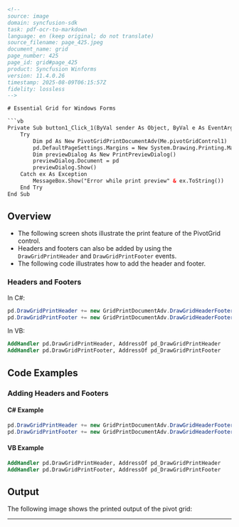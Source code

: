 ```html
<!-- 
source: image
domain: syncfusion-sdk
task: pdf-ocr-to-markdown
language: en (keep original; do not translate)
source_filename: page_425.jpeg
document_name: grid
page_number: 425
page_id: grid#page_425
product: Syncfusion Winforms
version: 11.4.0.26
timestamp: 2025-08-09T06:15:57Z
fidelity: lossless
-->

# Essential Grid for Windows Forms

```vb
Private Sub button1_Click_1(ByVal sender As Object, ByVal e As EventArgs)
    Try
        Dim pd As New PivotGridPrintDocumentAdv(Me.pivotGridControl1)
        pd.DefaultPageSettings.Margins = New System.Drawing.Printing.Margins(25, 25, 25, 25)
        Dim previewDialog As New PrintPreviewDialog()
        previewDialog.Document = pd
        previewDialog.Show()
    Catch ex As Exception
        MessageBox.Show("Error while print preview" & ex.ToString())
    End Try
End Sub
```

## Overview

- The following screen shots illustrate the print feature of the PivotGrid control.
- Headers and footers can also be added by using the `DrawGridPrintHeader` and `DrawGridPrintFooter` events.
- The following code illustrates how to add the header and footer.

### Headers and Footers

In C#:

```csharp
pd.DrawGridPrintHeader += new GridPrintDocumentAdv.DrawGridHeaderFooterEventHandler(pd_DrawGridPrintHeader);
pd.DrawGridPrintFooter += new GridPrintDocumentAdv.DrawGridHeaderFooterEventHandler(pd_DrawGridPrintFooter);
```

In VB:

```vb
AddHandler pd.DrawGridPrintHeader, AddressOf pd_DrawGridPrintHeader
AddHandler pd.DrawGridPrintFooter, AddressOf pd_DrawGridPrintFooter
```

## Code Examples

### Adding Headers and Footers

#### C# Example

```csharp
pd.DrawGridPrintHeader += new GridPrintDocumentAdv.DrawGridHeaderFooterEventHandler(pd_DrawGridPrintHeader);
pd.DrawGridPrintFooter += new GridPrintDocumentAdv.DrawGridHeaderFooterEventHandler(pd_DrawGridPrintFooter);
```

#### VB Example

```vb
AddHandler pd.DrawGridPrintHeader, AddressOf pd_DrawGridPrintHeader
AddHandler pd.DrawGridPrintFooter, AddressOf pd_DrawGridPrintFooter
```

## Output

The following image shows the printed output of the pivot grid:

---

<!-- tags: [pivotgrid, print, header, footer, printpreviewdialog, gridprintdocumentadv, drawgridprintfooter, drawgridprintfooterhandler] -->
```